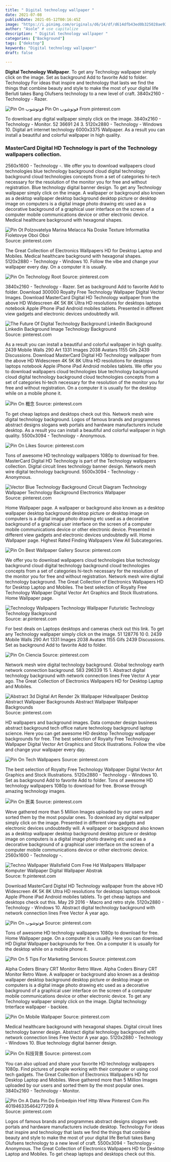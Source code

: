 ```yaml
---
title: " Digital technology wallpaper "
date: 2021-07-08
publishDate: 2021-05-12T00:16:45Z
image: "https://i.pinimg.com/originals/d6/14/df/d614dfb43ed0b325028ae93a53d9a9c7.jpg"
author: "Asole" # use capitalize
description: " Digital technology wallpaper "
categories: ["Background"]
tags: ["dekstop"]
keywords: "Digital technology wallpaper"
draft: false

---
```



**Digital Technology Wallpaper**. To get any Technology wallpaper simply click on the image. Set as background Add to favorite Add to folder. Technology For ideas that inspire and technology that lasts we find the things that combine beauty and style to make the most of your digital life Berluti takes Bang Olufsens technology to a new level of craft. 3840x2160 - Technology - Razer.

![Pin On فوتوشوب](https://i.pinimg.com/736x/c1/8e/85/c18e85536e741ca1fb354233f7a6de59.jpg "Pin On فوتوشوب")
Pin On فوتوشوب From pinterest.com


To download any digital wallpaper simply click on the image. 3840x2160 - Technology - Monitor. 52 36691 24 3. 5120x2880 - Technology - Windows 10. Digital art internet technology 6000x3375 Wallpaper. As a result you can install a beautiful and colorful wallpaper in high quality.

### MasterCard Digital HD Technology is part of the Technology wallpapers collection.

2560x1600 - Technology -. We offer you to download wallpapers cloud technologies blue technology background cloud digital technology background cloud technologies concepts from a set of categories hi-tech necessary for the resolution of the monitor you for free and without registration. Blue technology digital banner design. To get any Technology wallpaper simply click on the image. A wallpaper or background also known as a desktop wallpaper desktop background desktop picture or desktop image on computers is a digital image photo drawing etc used as a decorative background of a graphical user interface on the screen of a computer mobile communications device or other electronic device. Medical healthcare background with hexagonal shapes.


![Pin Ot Polzovatelya Marina Melacca Na Doske Texture Informatika Fioletovye Oboi Oboi](https://i.pinimg.com/originals/17/cc/5f/17cc5f691506205bbdf07aca3b7543b8.jpg "Pin Ot Polzovatelya Marina Melacca Na Doske Texture Informatika Fioletovye Oboi Oboi")
Source: pinterest.com

The Great Collection of Electronics Wallpapers HD for Desktop Laptop and Mobiles. Medical healthcare background with hexagonal shapes. 5120x2880 - Technology - Windows 10. Follow the vibe and change your wallpaper every day. On a computer it is usually.

![Pin On Technology Root](https://i.pinimg.com/originals/2a/ce/06/2ace06c2b58f3b818954c2514462d5d7.jpg "Pin On Technology Root")
Source: pinterest.com

3840x2160 - Technology - Razer. Set as background Add to favorite Add to folder. Download 300000 Royalty Free Technology Wallpaper Digital Vector Images. Download MasterCard Digital HD Technology wallpaper from the above HD Widescreen 4K 5K 8K Ultra HD resolutions for desktops laptops notebook Apple iPhone iPad Android mobiles tablets. Presented in different view gadgets and electronic devices undoubtedly will.

![The Future Of Digital Technology Background Linkedin Background Linkedin Background Image Technology Background](https://i.pinimg.com/originals/22/c6/e1/22c6e14ee71a345b06be2227b3830a1b.jpg "The Future Of Digital Technology Background Linkedin Background Linkedin Background Image Technology Background")
Source: pinterest.com

As a result you can install a beautiful and colorful wallpaper in high quality. 2439 Mobile Walls 290 Art 1331 Images 2038 Avatars 1155 Gifs 2439 Discussions. Download MasterCard Digital HD Technology wallpaper from the above HD Widescreen 4K 5K 8K Ultra HD resolutions for desktops laptops notebook Apple iPhone iPad Android mobiles tablets. We offer you to download wallpapers cloud technologies blue technology background cloud digital technology background cloud technologies concepts from a set of categories hi-tech necessary for the resolution of the monitor you for free and without registration. On a computer it is usually for the desktop while on a mobile phone it.

![Pin On 概念](https://i.pinimg.com/originals/48/dd/38/48dd3889834ba0468fab504091403490.png "Pin On 概念")
Source: pinterest.com

To get cheap laptops and desktops check out this. Network mesh wire digital technology background. Logos of famous brands and programmes abstract designs slogans web portals and hardware manufacturers include desktop. As a result you can install a beautiful and colorful wallpaper in high quality. 5500x3094 - Technology - Anonymous.

![Pin On Likes](https://i.pinimg.com/originals/d5/1a/7d/d51a7dfd9250eeefcdec5259b1b858cc.jpg "Pin On Likes")
Source: pinterest.com

Tons of awesome HD technology wallpapers 1080p to download for free. MasterCard Digital HD Technology is part of the Technology wallpapers collection. Digital circuit lines technology banner design. Network mesh wire digital technology background. 5500x3094 - Technology - Anonymous.

![Vector Blue Technology Background Circuit Diagram Technology Wallpaper Technology Background Electronics Wallpaper](https://i.pinimg.com/736x/8e/ee/04/8eee04aeefee34699b413b5a55079b82.jpg "Vector Blue Technology Background Circuit Diagram Technology Wallpaper Technology Background Electronics Wallpaper")
Source: pinterest.com

Home Wallpaper page. A wallpaper or background also known as a desktop wallpaper desktop background desktop picture or desktop image on computers is a digital image photo drawing etc used as a decorative background of a graphical user interface on the screen of a computer mobile communications device or other electronic device. Presented in different view gadgets and electronic devices undoubtedly will. Home Wallpaper page. Highest Rated Finding Wallpapers View All Subcategories.

![Pin On Best Wallpaper Gallery](https://i.pinimg.com/originals/8b/30/b1/8b30b1a57fd7a87970f53ed18fb23a2c.jpg "Pin On Best Wallpaper Gallery")
Source: pinterest.com

We offer you to download wallpapers cloud technologies blue technology background cloud digital technology background cloud technologies concepts from a set of categories hi-tech necessary for the resolution of the monitor you for free and without registration. Network mesh wire digital technology background. The Great Collection of Electronics Wallpapers HD for Desktop Laptop and Mobiles. The best selection of Royalty Free Technology Wallpaper Digital Vector Art Graphics and Stock Illustrations. Home Wallpaper page.

![Technology Wallpapers Technology Wallpaper Futuristic Technology Technology Background](https://i.pinimg.com/originals/c9/21/4e/c9214e8cbc9e425bf1255412a6beb163.jpg "Technology Wallpapers Technology Wallpaper Futuristic Technology Technology Background")
Source: ar.pinterest.com

For best deals on Laptops desktops and cameras check out this link. To get any Technology wallpaper simply click on the image. 51 128776 10 0. 2439 Mobile Walls 290 Art 1331 Images 2038 Avatars 1155 Gifs 2439 Discussions. Set as background Add to favorite Add to folder.

![Pin On Ciencia](https://i.pinimg.com/736x/7f/99/cb/7f99cbd17100174bb26d9433e7ed1388.jpg "Pin On Ciencia")
Source: pinterest.com

Network mesh wire digital technology background. Global technology earth network connection background. 583 296339 15 1. Abstract digital technology background with network connection lines Free Vector A year ago. The Great Collection of Electronics Wallpapers HD for Desktop Laptop and Mobiles.

![Abstract 3d Digital Art Render 2k Wallpaper Hdwallpaper Desktop Abstract Wallpaper Backgrounds Abstract Wallpaper Wallpaper Backgrounds](https://i.pinimg.com/originals/b7/4b/fb/b74bfb590ea735f8c3ec9b64f8309273.jpg "Abstract 3d Digital Art Render 2k Wallpaper Hdwallpaper Desktop Abstract Wallpaper Backgrounds Abstract Wallpaper Wallpaper Backgrounds")
Source: pinterest.com

HD wallpapers and background images. Data computer design business abstract background tech office nature technology background laptop science. Here you can get awesome HD desktop Technology wallpaper backgrounds for free. The best selection of Royalty Free Technology Wallpaper Digital Vector Art Graphics and Stock Illustrations. Follow the vibe and change your wallpaper every day.

![Pin On Tech Wallpapers](https://i.pinimg.com/originals/d6/a8/c5/d6a8c5f63e8f02ff046d8ae11856653f.jpg "Pin On Tech Wallpapers")
Source: pinterest.com

The best selection of Royalty Free Technology Wallpaper Digital Vector Art Graphics and Stock Illustrations. 5120x2880 - Technology - Windows 10. Set as background Add to favorite Add to folder. Tons of awesome HD technology wallpapers 1080p to download for free. Browse through amazing technology images.

![Pin On 医美](https://i.pinimg.com/736x/46/6c/11/466c1124134f99258412a4a53cace519.jpg "Pin On 医美")
Source: pinterest.com

Weve gathered more than 5 Million Images uploaded by our users and sorted them by the most popular ones. To download any digital wallpaper simply click on the image. Presented in different view gadgets and electronic devices undoubtedly will. A wallpaper or background also known as a desktop wallpaper desktop background desktop picture or desktop image on computers is a digital image photo drawing etc used as a decorative background of a graphical user interface on the screen of a computer mobile communications device or other electronic device. 2560x1600 - Technology -.

![Techno Wallpaper Wallsfield Com Free Hd Wallpapers Wallpaper Komputer Wallpaper Digital Wallpaper Abstrak](https://i.pinimg.com/originals/f4/aa/ef/f4aaef82540757cc9879101e54f08f54.jpg "Techno Wallpaper Wallsfield Com Free Hd Wallpapers Wallpaper Komputer Wallpaper Digital Wallpaper Abstrak")
Source: fr.pinterest.com

Download MasterCard Digital HD Technology wallpaper from the above HD Widescreen 4K 5K 8K Ultra HD resolutions for desktops laptops notebook Apple iPhone iPad Android mobiles tablets. To get cheap laptops and desktops check out this. May 29 2016 - Macro and retro style. 5120x2880 - Technology - Windows 10. Abstract digital technology background with network connection lines Free Vector A year ago.

![Pin On فوتوشوب](https://i.pinimg.com/736x/c1/8e/85/c18e85536e741ca1fb354233f7a6de59.jpg "Pin On فوتوشوب")
Source: pinterest.com

Tons of awesome HD technology wallpapers 1080p to download for free. Home Wallpaper page. On a computer it is usually. Here you can download HD Digital Wallpaper backgrounds for free. On a computer it is usually for the desktop while on a mobile phone it.

![Pin On 5 Tips For Marketing Services](https://i.pinimg.com/originals/97/0e/00/970e003f8ece7330670e5dbac2476f05.jpg "Pin On 5 Tips For Marketing Services")
Source: pinterest.com

Alpha Coders Binary CRT Monitor Retro Wave. Alpha Coders Binary CRT Monitor Retro Wave. A wallpaper or background also known as a desktop wallpaper desktop background desktop picture or desktop image on computers is a digital image photo drawing etc used as a decorative background of a graphical user interface on the screen of a computer mobile communications device or other electronic device. To get any Technology wallpaper simply click on the image. Digital technology tnterface wallpaper - backiee.

![Pin On Mobile Wallpaper](https://i.pinimg.com/originals/7e/8d/ff/7e8dff59772077eecaad133973ecbd03.jpg "Pin On Mobile Wallpaper")
Source: pinterest.com

Medical healthcare background with hexagonal shapes. Digital circuit lines technology banner design. Abstract digital technology background with network connection lines Free Vector A year ago. 5120x2880 - Technology - Windows 10. Blue technology digital banner design.

![Pin On 科技背景](https://i.pinimg.com/474x/e9/31/d0/e931d04ca9e977a5dbd0f1e22e954a70.jpg "Pin On 科技背景")
Source: pinterest.com

You can also upload and share your favorite HD technology wallpapers 1080p. Find pictures of people working with their computer or using cool tech gadgets. The Great Collection of Electronics Wallpapers HD for Desktop Laptop and Mobiles. Weve gathered more than 5 Million Images uploaded by our users and sorted them by the most popular ones. 3840x2160 - Technology - Monitor.

![Pin On A Data Pin Do Embedpin Href Http Www Pinterest Com Pin 401946335464277269 A](https://i.pinimg.com/originals/d6/14/df/d614dfb43ed0b325028ae93a53d9a9c7.jpg "Pin On A Data Pin Do Embedpin Href Http Www Pinterest Com Pin 401946335464277269 A")
Source: pinterest.com

Logos of famous brands and programmes abstract designs slogans web portals and hardware manufacturers include desktop. Technology For ideas that inspire and technology that lasts we find the things that combine beauty and style to make the most of your digital life Berluti takes Bang Olufsens technology to a new level of craft. 5500x3094 - Technology - Anonymous. The Great Collection of Electronics Wallpapers HD for Desktop Laptop and Mobiles. To get cheap laptops and desktops check out this.

